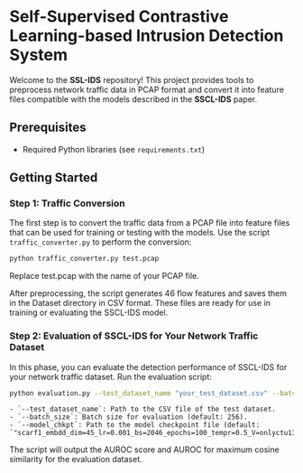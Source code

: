 # Self-Supervised Contrastive Learning-based Intrusion Detection System

Welcome to the **SSL-IDS** repository! This project provides tools to preprocess network traffic data in PCAP format and convert it into feature files compatible with the models described in the **SSCL-IDS** paper.

## Prerequisites
- Required Python libraries (see `requirements.txt`)

## Getting Started

### Step 1: Traffic Conversion
The first step is to convert the traffic data from a PCAP file into feature files that can be used for training or testing with the models. Use the script `traffic_converter.py` to perform the conversion:

```bash
python traffic_converter.py test.pcap
```
Replace test.pcap with the name of your PCAP file.

After preprocessing, the script generates 46 flow features and saves them in the Dataset directory in CSV format. These files are ready for use in training or evaluating the SSCL-IDS model.

### Step 2: Evaluation of SSCL-IDS for Your Network Traffic Dataset
In this phase, you can evaluate the detection performance of SSCL-IDS for your network traffic dataset. Run the evaluation script:

```bash
python evaluation.py --test_dataset_name "your_test_dataset.csv" --batch_size 256 --model_chkpt "your_checkpoint.pth"
```

    - `--test_dataset_name`: Path to the CSV file of the test dataset.
    - `--batch_size`: Batch size for evaluation (default: 256).
    - `--model_chkpt`: Path to the model checkpoint file (default: `"scarf1_embdd_dim=45_lr=0.001_bs=2046_epochs=100_tempr=0.5_V=onlyctu13_cr_rt=0.4_ach_cr_rt=0.2_msk_rt0_ach_msk_rt0.pth"`).

The script will output the AUROC score and AUROC for maximum cosine similarity for the evaluation dataset.

